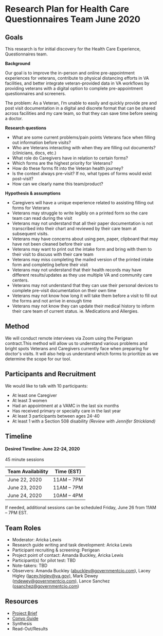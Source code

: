 # Research Plan for Health Care Questionnaires Team June 2020 
## Goals	
This research is for initial discovery for the Health Care Experience, Questionnaires team. 

**Background**

Our goal is to improve the in-person and online pre-appointment experiences for veterans, contribute to physical distancing efforts in VA facilities, and better integrate veteran-provided data in VA workflows by providing veterans with a digital option to complete pre-appointment questionnaires and screeners.

The problem: As a Veteran, I’m unable to easily and quickly provide pre and post visit documentation in a digital and discrete format that can be shared across facilities and my care team, so that they can save time before seeing a doctor.

**Research questions**
  - What are some current problems/pain points Veterans face when filling out information before visits?
  - Who are Veterans interacting with when they are filling out documents? (clinicians, docs, etc.)
  - What role do Caregivers have in relation to certain forms?
  - Which forms are the highest priority for Veterans?
  - How do these forms fit into the Veteran health journey?
  - Is the context always pre-visit? If no, what types of forms would exist post-visit?
  - How can we clearly name this team/product?
  
**Hypothesis & assumptions**
- Caregivers will have a unique experience related to assisting filling out forms for Veterans
- Veterans may struggle to write legibly on a printed form so the care team can read during the visit
- Veterans may not understand that all their paper documentation is not transcribed into their chart and reviewed by their care team at subsequent visits.
- Veterans may have concerns about using pen, paper, clipboard that may have not been cleaned before their use 
- Veterans may want to print out the intake form and bring with them to their visit to discuss with their care team
- Veterans may miss completing the mailed version of the printed intake form and completing before their visit
- Veterans may not understand that their health records may have different results/updates as they use multiple VA and community care centers.
- Veterans may not understand that they can use their personal devices to complete pre-visit documentation on their own time
- Veterans may not know how long it will take them before a visit to fill out the forms and not arrive in enough time
- Veterans may not know they can update their medical history to inform their care team of current status. ie. Medications and Allergies.


## Method	
We will conduct remote interviews via Zoom using the Perigean contract.This method will allow us to understand various problems and bright spots Veterans and Caregivers currently face when preparing for doctor's visits. It will also help us understand which forms to prioritize as we determine the scope for our tool.

## Participants and Recruitment	
We would like to talk with 10 participants:
- At least one Caregiver
- At least 3 women
- Had an appointment at a VAMC in the last six months
- Has received primary or specialty care in the last year
- At least 3 participants between ages 24-40
- At least 1 with a Section 508 disability _(Review with Jennifer Strickland)_

## Timeline 	
#### Desired Timeline: June 22-24, 2020
45 minute sessions

Team Availability | Time (EST)
------------------|--------------
June 22, 2020 | 11AM – 7PM
June 23, 2020 | 11AM – 7PM
June 24, 2020 | 10AM – 4PM

If needed, additional sessions can be scheduled Friday, June 26 from 11AM – 7PM EST.
	
## Team Roles	
- Moderator: Aricka Lewis
- Research guide writing and task development: Aricka Lewis
- Participant recruiting & screening: Perigean
- Project point of contact: Amanda Buckley, Aricka Lewis
- Participant(s) for pilot test: TBD	
- Note-takers: TBD
- Observers: Amanda Buckley (abuckley@governmentcio.com), Lacey Higley (lacey.higley@va.gov), Mark Dewey (mdewey@governmentcio.com), Lance Sanchez (osanchez@governmentcio.com)

## Resources	
- [Project Brief](https://github.com/department-of-veterans-affairs/va.gov-team/tree/master/products/health-care/questionnaire)	
- [Convo Guide](https://github.com/department-of-veterans-affairs/va.gov-team/blob/master/products/health-care/questionnaire/discovery/user-research/conversation-guide.md)
- Synthesis
- Read-Out/Results	
